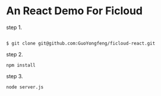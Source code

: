 # An React Demo For Ficloud

step 1.

```

$ git clone git@github.com:GuoYongfeng/ficloud-react.git

```

step 2.

```
npm install

```

step 3.

```
node server.js
```
